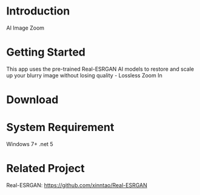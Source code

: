 # Introduction 
AI Image Zoom

# Getting Started
This app uses the pre-trained Real-ESRGAN AI models to restore and scale up your blurry image without losing quality - Lossless Zoom In


# Download


# System Requirement 
Windows 7+
.net 5

# Related Project
Real-ESRGAN: https://github.com/xinntao/Real-ESRGAN


